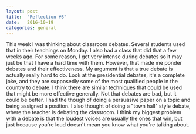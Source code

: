 ```yaml
---
layout: post
title:  "Reflection #8"
date:   2016-10-19
categories: general
---
```


This week I was thinking about classroom debates. Several students used that in their teachings on Monday. I also had a class that did that a few weeks ago. For some reason, I get very intense during debates so it may just be that I have a hard time with them. However, that made me ponder debates and their effectiveness. My argument is that a true debate is actually really hard to do. Look at the presidential debates, it's a complete joke, and they are supposedly some of the most qualified people in the country to debate. I think there are similar techniques that could be used that might be more effective generally. Not that debates are bad, but it could be better. I had the though of doing a persuasive paper on a topic and being assigned a position. I also thought of doing a "town hall" style debate, where the teacher is debating the classroom. I think my biggest problem with a debate is that the loudest voices are usually the ones that win, but just because you're loud doesn't mean you know what you're talking about.
